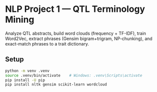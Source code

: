 # NLP Project 1 — QTL Terminology Mining

Analyze QTL abstracts, build word clouds (frequency + TF-IDF), train Word2Vec, extract phrases (Gensim bigram+trigram, NP-chunking), and exact-match phrases to a trait dictionary.

## Setup
```bash
python -m venv .venv
source .venv/bin/activate    # Windows: .venv\Scripts\activate
pip install -U pip
pip install nltk gensim scikit-learn wordcloud
